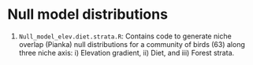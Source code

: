 # Null model distributions
1. `Null_model_elev.diet.strata.R`: Contains code to generate niche overlap (Pianka) null distributions for a community of birds (63) along three niche axis: i) Elevation gradient, ii) Diet, and iii) Forest strata.
